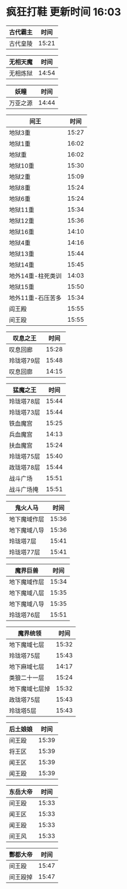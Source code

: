 # 疯狂打鞋 更新时间 16:03

| 古代霸主   | 时间    |
|--------|-------|
| 古代皇陵 | 15:21 |

| 无相天魔   | 时间    |
|--------|-------|
| 无相炼狱 | 14:54 |

| 妖瞳   | 时间    |
|--------|-------|
| 万亚之源 | 14:44 |

| 间王   | 时间    |
|--------|-------|
| 地狱3重 | 15:27 |
| 地狱1重 | 16:02 |
| 地狱重 | 16:02 |
| 地狱10重 | 15:30 |
| 地狱2重 | 15:09 |
| 地狱8重 | 15:24 |
| 地狱6重 | 15:24 |
| 地狱11重 | 15:34 |
| 地狱12重 | 15:36 |
| 地狱16重 | 14:10 |
| 地狱4重 | 14:16 |
| 地狱13重 | 15:44 |
| 地狱14重 | 15:45 |
| 地外14重-柱死类训 | 14:03 |
| 地狱15重 | 15:50 |
| 地外11重-石压苦多 | 15:34 |
| 阎王殿 | 15:55 |
| 间王殴 | 15:55 |

| 叹息之王   | 时间    |
|--------|-------|
| 叹息回廊 | 15:28 |
| 玲珑塔79层 | 15:48 |
| 叹息回廓 | 14:15 |

| 猛魔之王   | 时间    |
|--------|-------|
| 玲珑塔78层 | 15:44 |
| 玲珑塔73层 | 15:44 |
| 铁血魔宫 | 15:25 |
| 兵血魔宫 | 14:13 |
| 扶血魔宫 | 15:24 |
| 玲珑塔75层 | 15:40 |
| 政珑塔78层 | 15:44 |
| 战斗广场 | 15:51 |
| 战斗广场掩 | 15:51 |

| 鬼火人马   | 时间    |
|--------|-------|
| 地下魔域作层 | 15:36 |
| 地下魔域八导 | 15:36 |
| 玲珑塔7层 | 15:41 |
| 玲珑塔77层 | 15:41 |

| 魔界巨兽   | 时间    |
|--------|-------|
| 地下魔域作层 | 15:34 |
| 地下魔域八层 | 15:35 |
| 地下魔域八导 | 15:35 |
| 玲珑塔76层 | 15:51 |

| 魔界统领   | 时间    |
|--------|-------|
| 地下魔域七层 | 15:32 |
| 玲珑塔75层 | 15:43 |
| 地下麻域七层 | 14:17 |
| 类狼二十一层 | 15:24 |
| 地下魔域七层掉 | 15:32 |
| 政珑塔75层 | 15:43 |
| 玲珑塔5层 | 15:43 |

| 后土娘娘   | 时间    |
|--------|-------|
| 间王殴 | 15:39 |
| 将王区 | 15:39 |
| 闻王区 | 15:39 |
| 闻王殴 | 15:39 |

| 东岳大帝   | 时间    |
|--------|-------|
| 间王殴 | 15:33 |
| 闻王区 | 15:33 |
| 闻王殴 | 15:33 |
| 间王风 | 15:33 |

| 酆都大帝   | 时间    |
|--------|-------|
| 间王殴 | 15:47 |
| 间王殴掉 | 15:47 |